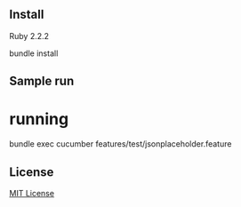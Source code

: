 Install
-------------------

Ruby 2.2.2

bundle install

Sample run
-------------------

  # running
  bundle exec cucumber features/test/jsonplaceholder.feature

License
-------

[MIT License](LICENSE)
